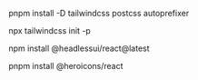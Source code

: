 pnpm install -D tailwindcss postcss autoprefixer

npx tailwindcss init -p

npm install @headlessui/react@latest

pnpm install @heroicons/react